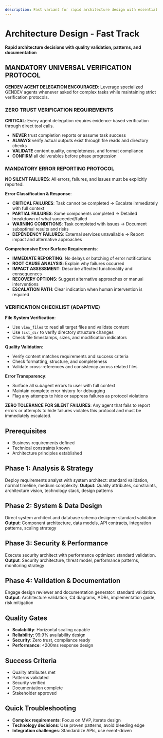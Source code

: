 ```yaml
---
description: Fast variant for rapid architecture design with essential quality attributes and validation
---
```


# Architecture Design - Fast Track

**Rapid architecture decisions with quality validation, patterns, and documentation**

## MANDATORY UNIVERSAL VERIFICATION PROTOCOL

**GENDEV AGENT DELEGATION ENCOURAGED**: Leverage specialized GENDEV agents whenever asked for complex tasks while maintaining strict verification protocols.

### ZERO TRUST VERIFICATION REQUIREMENTS

**CRITICAL**: Every agent delegation requires evidence-based verification through direct tool calls.

- **NEVER** trust completion reports or assume task success
- **ALWAYS** verify actual outputs exist through file reads and directory checks
- **VALIDATE** content quality, completeness, and format compliance
- **CONFIRM** all deliverables before phase progression

### MANDATORY ERROR REPORTING PROTOCOL

**NO SILENT FAILURES**: All errors, failures, and issues must be explicitly reported.

**Error Classification & Response**:

- **CRITICAL FAILURES**: Task cannot be completed → Escalate immediately with full context
- **PARTIAL FAILURES**: Some components completed → Detailed breakdown of what succeeded/failed
- **WARNING CONDITIONS**: Task completed with issues → Document suboptimal results and risks
- **DEPENDENCY FAILURES**: External services unavailable → Report impact and alternative approaches

**Comprehensive Error Surface Requirements**:

- **IMMEDIATE REPORTING**: No delays or batching of error notifications
- **ROOT CAUSE ANALYSIS**: Explain why failures occurred
- **IMPACT ASSESSMENT**: Describe affected functionality and consequences
- **RECOVERY OPTIONS**: Suggest alternative approaches or manual interventions
- **ESCALATION PATH**: Clear indication when human intervention is required

### VERIFICATION CHECKLIST (ADAPTIVE)

**File System Verification**:

- Use `view_files` to read all target files and validate content
- Use `list_dir` to verify directory structure changes
- Check file timestamps, sizes, and modification indicators

**Quality Validation**:

- Verify content matches requirements and success criteria
- Check formatting, structure, and completeness
- Validate cross-references and consistency across related files

**Error Transparency**:

- Surface all subagent errors to user with full context
- Maintain complete error history for debugging
- Flag any attempts to hide or suppress failures as protocol violations

**ZERO TOLERANCE FOR SILENT FAILURES**: Any agent that fails to report errors or attempts to hide failures violates this protocol and must be immediately escalated.

## Prerequisites

- Business requirements defined
- Technical constraints known
- Architecture principles established

## Phase 1: Analysis & Strategy

Deploy requirements analyst with system architect: standard validation, normal timeline, medium complexity.
**Output**: Quality attributes, constraints, architecture vision, technology stack, design patterns

## Phase 2: System & Data Design

Direct system architect and database schema designer: standard validation.
**Output**: Component architecture, data models, API contracts, integration patterns, scaling strategy

## Phase 3: Security & Performance

Execute security architect with performance optimizer: standard validation.
**Output**: Security architecture, threat model, performance patterns, monitoring strategy

## Phase 4: Validation & Documentation

Engage design reviewer and documentation generator: standard validation.
**Output**: Architecture validation, C4 diagrams, ADRs, implementation guide, risk mitigation

## Quality Gates

- **Scalability**: Horizontal scaling capable
- **Reliability**: 99.9% availability design
- **Security**: Zero trust, compliance ready
- **Performance**: <200ms response design

## Success Criteria

- Quality attributes met
- Patterns validated
- Security verified
- Documentation complete
- Stakeholder approved

## Quick Troubleshooting

- **Complex requirements**: Focus on MVP, iterate design
- **Technology decisions**: Use proven patterns, avoid bleeding edge
- **Integration challenges**: Standardize APIs, use event-driven
